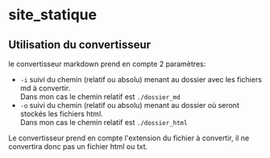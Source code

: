 # site_statique

## Utilisation du convertisseur 

le convertisseur markdown prend en compte 2 paramètres:
- `-i` suivi du chemin (relatif ou absolu) menant au dossier avec les fichiers md à convertir.  
Dans mon cas le chemin relatif est `./dossier_md`
- `-o` suivi du chemin (relatif ou absolu) menant au dossier où seront stockés les fichiers html.  
Dans mon cas le chemin relatif est `./dossier_html`

Le convertisseur prend en compte l'extension du fichier à convertir, il ne convertira donc pas un fichier html ou txt.

